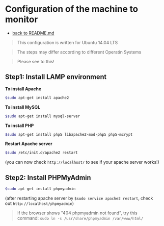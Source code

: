 # Configuration of the machine to monitor

+ [back to README.md](./README.md)

> This configuration is written for Ubuntu 14.04 LTS

> The steps may differ according to different Operatin Systems

> Please see to this!

## Step1: Install LAMP environment

**To install Apache**
```sh
$sudo apt-get install apache2
```
**To install MySQL**
```sh
$sudo apt-get install mysql-server
```

**To install PHP**
```sh
$sudo apt-get install php5 libapache2-mod-php5 php5-mcrypt
```

**Restart Apache server**
```sh
$sudo /etc/init.d/apache2 restart
```
(you can now check `http://localhost/` to see if your apache server works!)

## Step2: Install PHPMyAdmin

```sh
$sudo apt-get install phpmyadmin
```

(after restarting apache server by `$sudo service apache2 restart`, check out `http://localhost/phpmyadmin`)

> If the browser shows "404 phpmyadmin not found", 
> try this command: `sudo ln -s /usr/share/phpmyadmin /var/www/html/`

